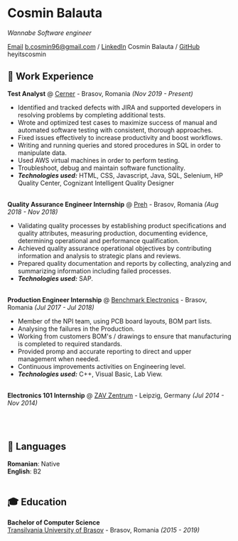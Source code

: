 # Cosmin Balauta

_Wannabe Software engineer_ <br>

[Email](mailto:b.cosmin96@gmail.com) b.cosmin96@gmail.com / [LinkedIn](https://www.linkedin.com/in/cosmin-b%C4%83l%C4%83u%C8%9B%C4%83-5509b5121/) Cosmin Balauta / [GitHub](https://github.com/heyitscosmin) heyitscosmin

## 🦾 Work Experience

**Test Analyst** @ [Cerner](https://www.cerner.com/) - Brasov, Romania _(Nov 2019 - Present)_ <br>

  - Identified and tracked defects with JIRA and supported developers in resolving problems by completing additional tests.
  - Wrote and optimized test cases to maximize success of manual and automated software testing with consistent, thorough approaches.
  - Fixed issues effectively to increase productivity and boost workflows.
  - Writing and running queries and stored procedures in SQL in order to manipulate data.
  - Used AWS virtual machines in order to perform testing.
  - Troubleshoot, debug and maintain software functionality.
  - **_Technologies used:_** HTML, CSS, Javascript, Java, SQL, Selenium, HP Quality Center, Cognizant Intelligent Quality Designer
<br><br>

**Quality Assurance Engineer Internship** @ [Preh](https://www.preh.com/) - Brasov, Romania _(Aug 2018 - Nov 2018)_ <br>

  - Validating quality processes by establishing product specifications and quality attributes, measuring
production, documenting evidence, determining operational and performance qualification.
  - Achieved quality assurance operational objectives by contributing information and analysis to
strategic plans and reviews.
  - Prepared quality documentation and reports by collecting, analyzing and summarizing information
including failed processes.
  - **_Technologies used:_** SAP.
<br><br>

**Production Engineer Internship** @ [Benchmark Electronics](https://www.bench.com/brasov-romania) - Brasov, Romania _(Jul 2017 - Jul 2018)_ <br>

  - Member of the NPI team, using PCB board layouts, BOM part lists.
  - Analysing the failures in the Production.
  - Working from customers BOM's / drawings to ensure that manufacturing is completed to required
standards.
  - Provided promp and accurate reporting to direct and upper management when needed.
  - Continuous improvements activities on Engineering level.
  - **_Technologies used:_** C++, Visual Basic, Lab View.
 <br><br>

**Electronics 101 Internship** @ [ZAV Zentrum](https://www.zaw-leipzig.de/) - Leipzig, Germany _(Jul 2014 - Nov 2014)_ <br>

 <br><br>

## 💬 Languages

**Romanian**: Native <br>
**English**: B2
<br><br>

## 🎓 Education

**Bachelor of Computer Science**<br>
[Transilvania University of Brasov](https://iesc.unitbv.ro/) - Brasov, Romania _(2015 - 2019)_
